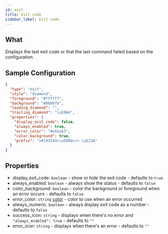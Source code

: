 ```yaml
---
id: exit
title: Exit code
sidebar_label: Exit code
---
```


## What

Displays the last exit code or that the last command failed based on the configuration.

## Sample Configuration

```json
{
  "type": "exit",
  "style": "diamond",
  "foreground": "#ffffff",
  "background": "#00897b",
  "leading_diamond": "",
  "trailing_diamond": "\uE0B4",
  "properties": {
    "display_exit_code": false,
    "always_enabled": true,
    "error_color": "#e91e63",
    "color_background": true,
    "prefix": "<#193549>\uE0B0</> \uE23A"
  }
}
```

## Properties

- display_exit_code: `boolean` - show or hide the exit code - defaults to `true`
- always_enabled: `boolean` - always show the status - defaults to `false`
- color_background: `boolean` - color the background or foreground when an error occurs - defaults to `false`
- error_color: `string` [color][colors] - color to use when an error occurred
- always_numeric: `boolean` - always display exit code as a number - defaults to `false`
- success_icon: `string` - displays when there's no error and `"always_enabled": true` - defaults to `""`
- error_icon: `string` - displays when there's an error - defaults to `""`

[colors]: /docs/config-colors
